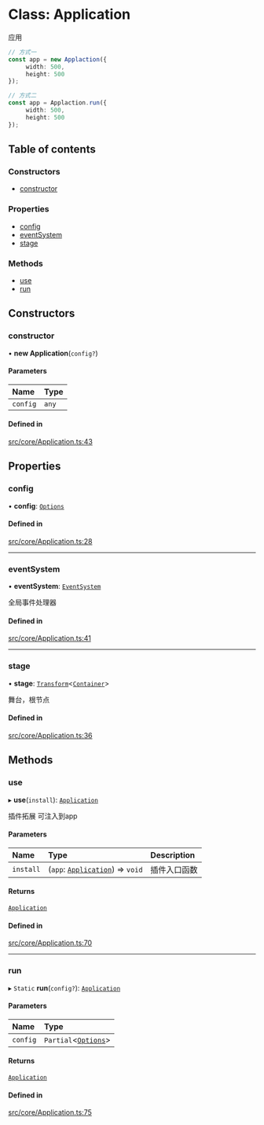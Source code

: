 # Class: Application

应用
```ts
// 方式一
const app = new Applaction({
     width: 500,
     height: 500
});
```
```ts
// 方式二
const app = Applaction.run({
     width: 500,
     height: 500
});
```

## Table of contents

### Constructors

- [constructor](Application.md#constructor)

### Properties

- [config](Application.md#config)
- [eventSystem](Application.md#eventsystem)
- [stage](Application.md#stage)

### Methods

- [use](Application.md#use)
- [run](Application.md#run)

## Constructors

### constructor

• **new Application**(`config?`)

#### Parameters

| Name | Type |
| :------ | :------ |
| `config` | `any` |

#### Defined in

[src/core/Application.ts:43](https://github.com/hxg2050/hxg/blob/c8b326a/src/core/Application.ts#L43)

## Properties

### config

• **config**: [`Options`](../modules.md#options)

#### Defined in

[src/core/Application.ts:28](https://github.com/hxg2050/hxg/blob/c8b326a/src/core/Application.ts#L28)

___

### eventSystem

• **eventSystem**: [`EventSystem`](EventSystem.md)

全局事件处理器

#### Defined in

[src/core/Application.ts:41](https://github.com/hxg2050/hxg/blob/c8b326a/src/core/Application.ts#L41)

___

### stage

• **stage**: [`Transform`](Transform.md)<[`Container`](Container.md)\>

舞台，根节点

#### Defined in

[src/core/Application.ts:36](https://github.com/hxg2050/hxg/blob/c8b326a/src/core/Application.ts#L36)

## Methods

### use

▸ **use**(`install`): [`Application`](Application.md)

插件拓展
可注入到app

#### Parameters

| Name | Type | Description |
| :------ | :------ | :------ |
| `install` | (`app`: [`Application`](Application.md)) => `void` | 插件入口函数 |

#### Returns

[`Application`](Application.md)

#### Defined in

[src/core/Application.ts:70](https://github.com/hxg2050/hxg/blob/c8b326a/src/core/Application.ts#L70)

___

### run

▸ `Static` **run**(`config?`): [`Application`](Application.md)

#### Parameters

| Name | Type |
| :------ | :------ |
| `config` | `Partial`<[`Options`](../modules.md#options)\> |

#### Returns

[`Application`](Application.md)

#### Defined in

[src/core/Application.ts:75](https://github.com/hxg2050/hxg/blob/c8b326a/src/core/Application.ts#L75)
